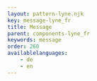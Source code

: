 ```yaml
---
layout: pattern-lyne.njk
key: message-lyne_fr
title: Message
parent: components-lyne_fr
keywords: message
order: 260
availablelanguages: 
    - de
    - en
---
```

